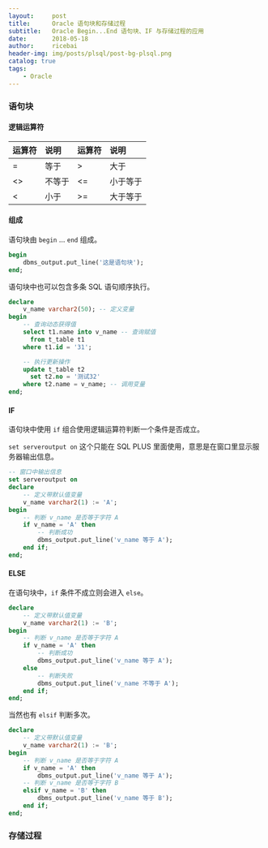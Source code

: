 ```yaml
---
layout:     post
title:      Oracle 语句块和存储过程
subtitle:   Oracle Begin...End 语句块、IF 与存储过程的应用
date:       2018-05-18
author:     ricebai
header-img: img/posts/plsql/post-bg-plsql.png
catalog: true
tags:
    - Oracle
---
```


### 语句块

#### 逻辑运算符

|运算符|说明|运算符|说明|
| :- | :- | :- | :- |
| = | 等于 | >|大于|
|<> |	不等于	|<=	|小于等于|
|<	|小于	|>=	|大于等于|

#### 组成

语句块由 `begin` ... `end` 组成。

```SQL
begin
    dbms_output.put_line('这是语句块');
end;
```

语句块中也可以包含多条 SQL 语句顺序执行。

```SQL
declare
    v_name varchar2(50); -- 定义变量
begin
    -- 查询动态获得值
    select t1.name into v_name -- 查询赋值
      from t_table t1
    where t1.id = '31';

    -- 执行更新操作
    update t_table t2
      set t2.no = '测试32'
    where t2.name = v_name; -- 调用变量
end;
```

#### IF

语句块中使用 `if` 组合使用逻辑运算符判断一个条件是否成立。

`set serveroutput on` 这个只能在 SQL PLUS 里面使用，意思是在窗口里显示服务器输出信息。

```SQL
-- 窗口中输出信息
set serveroutput on
declare
    -- 定义带默认值变量
    v_name varchar2(1) := 'A';
begin
    -- 判断 v_name 是否等于字符 A
    if v_name = 'A' then
        -- 判断成功
        dbms_output.put_line('v_name 等于 A');
    end if;
end;
```

#### ELSE

在语句块中，`if` 条件不成立则会进入 `else`。

```SQL
declare
    -- 定义带默认值变量
    v_name varchar2(1) := 'B';
begin
    -- 判断 v_name 是否等于字符 A
    if v_name = 'A' then
        -- 判断成功
        dbms_output.put_line('v_name 等于 A');
    else
        -- 判断失败
        dbms_output.put_line('v_name 不等于 A');
    end if;
end;
```

当然也有 `elsif` 判断多次。

```SQL
declare
    -- 定义带默认值变量
    v_name varchar2(1) := 'B';
begin
    -- 判断 v_name 是否等于字符 A
    if v_name = 'A' then
        dbms_output.put_line('v_name 等于 A');
    -- 判断 v_name 是否等于字符 B
    elsif v_name = 'B' then
        dbms_output.put_line('v_name 等于 B');
    end if;
end;
```

### 存储过程

